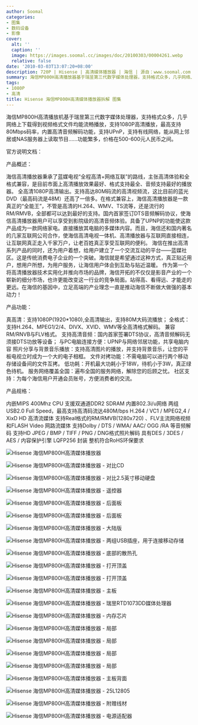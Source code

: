 ```yaml
---
author: Soomal
categories:
- 图集
- 数码设备
- 影像
cover:
  alt: ''
  caption: ''
  image: https://images.soomal.cc/images/doc/20100303/00004261.webp
  relative: false
date: '2010-03-03T13:07:20+08:00'
description: 720P | Hisense | 高清媒体播放器 | 海信 | 源自：www.soomal.com | 版权：原创 |  平均/总评分：09.88/79
summary: 海信MP800H高清播放器基于瑞昱第三代数字媒体处理器，支持格式众多，几乎网络上下载得到视频格式文件均能流畅播放，支持1080P高清播放，最高支持80Mbps码率，内置高清音频解码功能，支持UPnP，支持有线网络，能从网上邻居或NAS服务器上读取节目……功能繁多，价格在500-600元人民币之间
tags:
- 1080P
- 高清
title: Hisense 海信MP800H高清媒体播放器拆解 图集
---
```


海信MP800H高清播放机基于瑞昱第三代数字媒体处理器，支持格式众多，几乎网络上下载得到视频格式文件均能流畅播放，支持1080P高清播放，最高支持80Mbps码率，内置高清音频解码功能，支持UPnP，支持有线网络，能从网上邻居或NAS服务器上读取节目……功能繁多，价格在500-600元人民币之间。



官方说明文档：



产品概述：

海信高清播放器秉承了蓝媒电视“全程高清+网络互联”的路线，主张高清体验和全格式兼容，是目前市面上高清播放效果最好、格式支持最全、音频支持最好的播放器。
全高清1080P高清输出。支持高达80M码流的高清视频流，这比目前的蓝光DVD（最高码流是48M）还高了一倍多。在格式兼容上，海信高清播放器是一款真正的“全能王”，不管是高清的H.264、WMV、TS流等，还是流行的RM/RMVB，全部都可以达到最好的支持。国内首家签订DTS音频解码协议，使海信高清播放器用户可以享受到影院级的高清音频体验。具备了UPNP的功能使这款产品成为一款网络家电。直接播放其电脑的多媒体内容。而且，海信还和国内著名的几家互联网公司合作，使海信高清电视一体机、高清播放器与互联网直接相连，让互联网真正走入千家万户，让老百姓真正享受互联网的便利。
海信在推出高清系列产品的同时，还为用户着想，给用户建立了一个交流互动的平台――蓝媒社区。这是传统消费电子企业的一个突破。海信就是希望通过这种方式，真正贴近用户，想用户所想，为用户服务，让海信用户体会到互助与贴近温暖。
作为第一个将高清播放器技术实用化并推向市场的品牌，海信开拓的不仅仅是影音产业的一个崭新的细分市场，也许更能改变这一行业的竞争局面。站得高、看得远、才能走的更远。在海信的基因中，立足高端的产业理念一直是推动海信不断做大做强的基本动力！


产品功能：

真高清：支持1080P(1920*1080),全高清输出，支持80M大码流播放；
全格式：支持H.264、MPEG1/2/4、DIVX、XVID、WMV等全高清格式解码。
兼容RM/RNVB与FLV格式。
支持高清音频：国内首家签署DTS协议，高清音频解码无须接DTS功放等设备；
与PC电脑连接方便：UPNP与网络邻居功能，共享电脑内容
照片分享与背景音乐播放：支持高清图片的播放，并支持背景音乐，让您的平板电视立时成为一个大的电子相框。
文件对拷功能：不需电脑可以进行两个移动存储设备间的文件互拷。
低功耗：开机最大功耗小于18W，待机小于3W，真正绿色待机。
服务网络覆盖全国：遍布全国的服务网络，解除您的后顾之忧。
社区支持：为每个海信用户开通会员账号，方便消费者的交流。


产品规格：

内嵌MIPS 400Mhz CPU
支援双通道DDR2 SDRAM
内置802.3i/u网络
两组USB2.0 Full Speed，最高支持高清码流达480M/bps
H.264 / VC1 / MPEG2,4 / XixD HD 高清流媒体
支持Real格式的RM/RMVB(1280x720) 、FLV主流网络视频和FLASH Video 网路流媒体
支持Dolby / DTS / WMA/ AAC/ OGG /RA 等音频解码
支持HD JPEG / BMP / TIFF / PNG / DNG格式照片解码
具有DES / 3DES / AES / 内容保护引擎
LQFP256 封装
整机符合RoHS环保要求



![Hisense 海信MP800H高清媒体播放器](https://images.soomal.cc/images/doc/20100303/00004259.webp)



![Hisense 海信MP800H高清媒体播放器 - 对比CD](https://images.soomal.cc/images/doc/20100303/00004260.webp)



![Hisense 海信MP800H高清媒体播放器 - 对比2.5英寸移动硬盘](https://images.soomal.cc/images/doc/20100303/00004261.webp)



![Hisense 海信MP800H高清媒体播放器 - 遥控器](https://images.soomal.cc/images/doc/20100303/00004262.webp)



![Hisense 海信MP800H高清媒体播放器 - 后面板](https://images.soomal.cc/images/doc/20100303/00004263.webp)



![Hisense 海信MP800H高清媒体播放器 - 后面板](https://images.soomal.cc/images/doc/20100303/00004264.webp)



![Hisense 海信MP800H高清媒体播放器 - 大陆版](https://images.soomal.cc/images/doc/20100303/00004265.webp)



![Hisense 海信MP800H高清媒体播放器 - 两组USB插座，用于连接移动存储](https://images.soomal.cc/images/doc/20100303/00004266.webp)



![Hisense 海信MP800H高清媒体播放器 - 底部的散热孔](https://images.soomal.cc/images/doc/20100303/00004267.webp)



![Hisense 海信MP800H高清媒体播放器 - 打开顶盖](https://images.soomal.cc/images/doc/20100303/00004268.webp)



![Hisense 海信MP800H高清媒体播放器 - 打开顶盖](https://images.soomal.cc/images/doc/20100303/00004269.webp)



![Hisense 海信MP800H高清媒体播放器 - 主板](https://images.soomal.cc/images/doc/20100303/00004270.webp)



![Hisense 海信MP800H高清媒体播放器 - 瑞昱RTD1073DD媒体处理器](https://images.soomal.cc/images/doc/20100303/00004271.webp)



![Hisense 海信MP800H高清媒体播放器 - 内存芯片](https://images.soomal.cc/images/doc/20100303/00004272.webp)



![Hisense 海信MP800H高清媒体播放器 - 局部](https://images.soomal.cc/images/doc/20100303/00004273.webp)



![Hisense 海信MP800H高清媒体播放器 - 局部](https://images.soomal.cc/images/doc/20100303/00004274.webp)



![Hisense 海信MP800H高清媒体播放器 - 局部](https://images.soomal.cc/images/doc/20100303/00004275.webp)



![Hisense 海信MP800H高清媒体播放器 - 局部](https://images.soomal.cc/images/doc/20100303/00004276.webp)



![Hisense 海信MP800H高清媒体播放器 - 主板背面](https://images.soomal.cc/images/doc/20100303/00004277.webp)



![Hisense 海信MP800H高清媒体播放器 - 25L12805](https://images.soomal.cc/images/doc/20100303/00004278.webp)



![Hisense 海信MP800H高清媒体播放器 - 附赠线材](https://images.soomal.cc/images/doc/20100303/00004279.webp)



![Hisense 海信MP800H高清媒体播放器 - 电源适配器](https://images.soomal.cc/images/doc/20100303/00004280.webp)